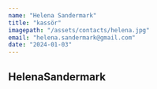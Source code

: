 ```yaml
---
name: "Helena Sandermark"
title: "kassör"
imagepath: "/assets/contacts/helena.jpg"
email: "helena.sandermark@gmail.com"
date: "2024-01-03"
---
```


## HelenaSandermark
